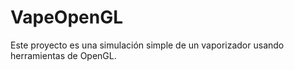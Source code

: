 # VapeOpenGL
Este proyecto es una simulación simple de un vaporizador usando herramientas de OpenGL.
